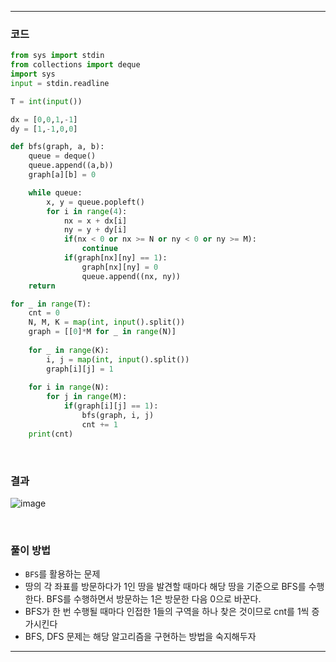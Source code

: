___
### 코드
```python
from sys import stdin
from collections import deque
import sys
input = stdin.readline

T = int(input())

dx = [0,0,1,-1]
dy = [1,-1,0,0]

def bfs(graph, a, b):
    queue = deque()
    queue.append((a,b))
    graph[a][b] = 0

    while queue:
        x, y = queue.popleft()
        for i in range(4):
            nx = x + dx[i]
            ny = y + dy[i]
            if(nx < 0 or nx >= N or ny < 0 or ny >= M):
                continue
            if(graph[nx][ny] == 1):
                graph[nx][ny] = 0
                queue.append((nx, ny))
    return

for _ in range(T):
    cnt = 0
    N, M, K = map(int, input().split())
    graph = [[0]*M for _ in range(N)]
    
    for _ in range(K):
        i, j = map(int, input().split())
        graph[i][j] = 1
    
    for i in range(N):
        for j in range(M):
            if(graph[i][j] == 1):
                bfs(graph, i, j)
                cnt += 1
    print(cnt)
```
<br>

### 결과
![image](https://user-images.githubusercontent.com/50696567/187581141-6ae5a7f8-10f4-47a7-ba86-4921523cbf68.png)

<br>

### 풀이 방법
- `BFS`를 활용하는 문제
- 땅의 각 좌표를 방문하다가 1인 땅을 발견할 때마다 해당 땅을 기준으로 BFS를 수행한다. BFS를 수행하면서 방문하는 1은 방문한 다음 0으로 바꾼다.
- BFS가 한 번 수행될 때마다 인접한 1들의 구역을 하나 찾은 것이므로 cnt를 1씩 증가시킨다
- BFS, DFS 문제는 해당 알고리즘을 구현하는 방법을 숙지해두자
___
